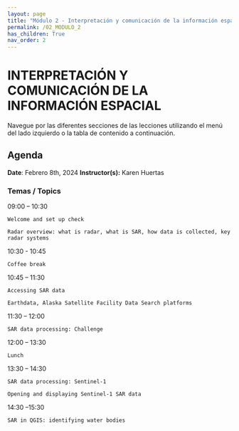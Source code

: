 ```yaml
---
layout: page
title: "Módulo 2 - Interpretación y comunicación de la información espacial"
permalink: /02_MODULO_2
has_children: True
nav_order: 2
---
```


# INTERPRETACIÓN Y COMUNICACIÓN DE LA INFORMACIÓN ESPACIAL
Navegue por las diferentes secciones de las lecciones utilizando el menú del lado izquierdo o la tabla de contenido a continuación.

## Agenda
**Date**: Febrero 8th, 2024
**Instructor(s):** Karen Huertas

### Temas / Topics
09:00 – 10:30
	
    Welcome and set up check

    Radar overview: what is radar, what is SAR, how data is collected, key radar systems

10:30 - 10:45
	
    Coffee break

10:45 – 11:30
	
    Accessing SAR data

    Earthdata, Alaska Satellite Facility Data Search platforms

11:30 – 12:00
	
    SAR data processing: Challenge

12:00 – 13:30
	
    Lunch

13:30 – 14:30
	
    SAR data processing: Sentinel-1
    
    Opening and displaying Sentinel-1 SAR data

14:30 –15:30
	
    SAR in QGIS: identifying water bodies

